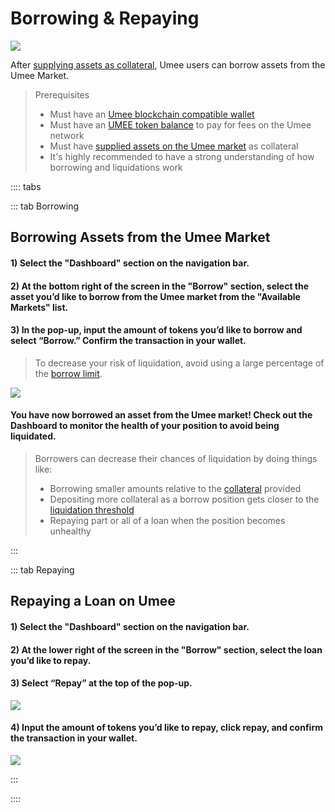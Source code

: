 # Borrowing & Repaying

![](/bg/borrow-repay.png)

After [supplying assets as collateral](/users/using-the-web-app/supply-withdraw), Umee users can borrow assets from the Umee Market.

> Prerequisites
>
> * Must have an [Umee blockchain compatible wallet](/users/getting-started/creating-wallet.html#creating-an-umee-blockchain-compatible-wallet)
> * Must have an [UMEE token balance](/users/getting-started/funding-wallet) to pay for fees on the Umee network
> * Must have [supplied assets on the Umee market](/users/using-the-web-app/supply-withdraw) as collateral
> * It's highly recommended to have a strong understanding of how borrowing and liquidations work

:::: tabs

::: tab Borrowing

## Borrowing Assets from the Umee Market

#### 1) Select the "Dashboard" section on the navigation bar.

#### 2) At the bottom right of the screen in the "Borrow" section, select the asset you’d like to borrow from the Umee market from the "Available Markets" list.

#### 3) In the pop-up, input the amount of tokens you’d like to borrow and select “Borrow.” Confirm the transaction in your wallet.

> To decrease your risk of liquidation, avoid using a large percentage of the [borrow limit](/users/using-the-web-app/common-terms.html#borrow-limit).

![](/bg/borrow-3.png)

#### You have now borrowed an asset from the Umee market! Check out the Dashboard to monitor the health of your position to avoid being liquidated.

> Borrowers can decrease their chances of liquidation by doing things like:
>
> * Borrowing smaller amounts relative to the [collateral](/users/using-the-web-app/common-terms.html#collateral) provided
> * Depositing more collateral as a borrow position gets closer to the [liquidation threshold](/users/using-the-web-app/common-terms.html#liquidation-threshold)
> * Repaying part or all of a loan when the position becomes unhealthy

:::

::: tab Repaying

## Repaying a Loan on Umee

#### 1) Select the "Dashboard" section on the navigation bar.

#### 2) At the lower right of the screen in the "Borrow" section, select the loan you’d like to repay.

#### 3) Select “Repay” at the top of the pop-up.

![](/bg/repay-2.png)

#### 4) Input the amount of tokens you’d like to repay, click repay, and confirm the transaction in your wallet.

![](/bg/repay-3.png)

:::

::::